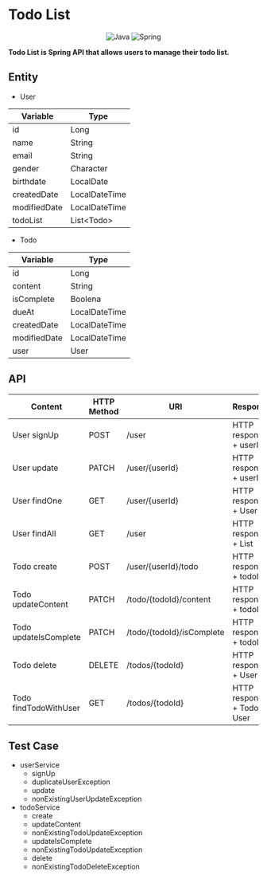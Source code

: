 # Todo List
<div align="center">
    <img src="https://img.shields.io/badge/java-%23ED8B00.svg?style=for-the-badge&logo=java&logoColor=white" alt="Java">
    <img src="https://img.shields.io/badge/spring-%236DB33F.svg?style=for-the-badge&logo=spring&logoColor=white" alt="Spring">
</div>

**Todo List is Spring API that allows users to manage their todo list.**

## Entity
- User

| Variable     | Type          |
|--------------|---------------|
| id           | Long          |
| name         | String        |
| email        | String        |
| gender       | Character     |
| birthdate    | LocalDate     |
| createdDate  | LocalDateTime |
| modifiedDate | LocalDateTime |
| todoList     | List\<Todo\>  |

- Todo

| Variable     | Type          |
|--------------|---------------|
| id           | Long          |
| content      | String        |
| isComplete   | Boolena       |
| dueAt        | LocalDateTime |
| createdDate  | LocalDateTime |
| modifiedDate | LocalDateTime |
| user         | User          |

## API

| Content               | HTTP Method | URI                       | Response                    |
|-----------------------|-------------|---------------------------|-----------------------------|
| User signUp           | POST        | /user                     | HTTP response + userId      |
| User update           | PATCH       | /user/{userId}            | HTTP response + userId      |
| User findOne          | GET         | /user/{userId}            | HTTP response + User        |
| User findAll          | GET         | /user                     | HTTP response + List<User>  |
| Todo create           | POST        | /user/{userId}/todo       | HTTP response + todoId      |
| Todo updateContent    | PATCH       | /todo/{todoId}/content    | HTTP response + todoId      |
| Todo updateIsComplete | PATCH       | /todo/{todoId}/isComplete | HTTP response + todoId      |
| Todo delete           | DELETE      | /todos/{todoId}           | HTTP response + User        |
| Todo findTodoWithUser | GET         | /todos/{todoId}           | HTTP response + Todo + User |

## Test Case
- userService
  - signUp
  - duplicateUserException
  - update
  - nonExistingUserUpdateException
- todoService
  - create
  - updateContent
  - nonExistingTodoUpdateException
  - updateIsComplete
  - nonExistingTodoUpdateException
  - delete
  - nonExistingTodoDeleteException
